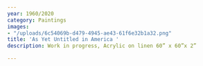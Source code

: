 ```yaml
---
year: 1960/2020
category: Paintings
images:
- "/uploads/6c54069b-d479-4945-ae43-61f6e32b1a32.png"
title: 'As Yet Untitled in America '
description: Work in progress, Acrylic on linen 60” x 60”x 2”

---
```

